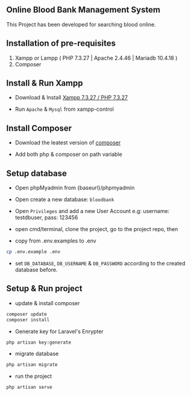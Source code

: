 ## Online Blood Bank Management System
This Project has been developed for searching blood online.

## Installation of pre-requisites

1. Xampp or Lampp ( PHP 7.3.27 | Apache 2.4.46 | Mariadb 10.4.18 ) 
2. Composer 

## Install & Run Xampp
* Download & Install [Xampp 7.3.27 / PHP 7.3.27](https://www.apachefriends.org/xampp-files/7.3.27/xampp-windows-x64-7.3.27-1-VC15-installer.exe)

* Run `Apache` & `Mysql` from xampp-control

## Install Composer
* Download the leatest version of [composer](https://getcomposer.org/download/)

* Add both php & composer on path variable

## Setup database
* Open phpMyadmin from {baseurl}/phpmyadmin

* Open create a new database: `bloodbank`

* Open `Privileges` and add a new User Account e.g: username: testdbuser, pass: 123456 

* open cmd/terminal, clone the project, go to the project repo, then
* copy from .env.examples to .env
```sh
cp .env.example .env
```

* set `DB_DATABASE`, `DB_USERNAME` & `DB_PASSWORD` according to the created database before.


## Setup & Run project
* update & install composer
```sh
composer update
composer install
```

* Generate key for Laravel's Enrypter
```sh
php artisan key:generate
```

* migrate database
```sh
php artisan migrate
```

* run the project 
```sh
php artisan serve
```
